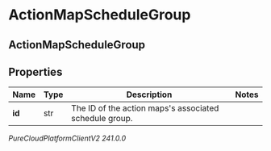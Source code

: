 # ActionMapScheduleGroup

## ActionMapScheduleGroup

## Properties

|Name | Type | Description | Notes|
|------------ | ------------- | ------------- | -------------|
| **id** | str | The ID of the action maps&#39;s associated schedule group. | |



_PureCloudPlatformClientV2 241.0.0_
